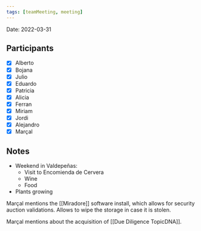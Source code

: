 ```yaml
---
tags: [teamMeeting, meeting]
---
```


Date: 2022-03-31

## Participants
- [x] Alberto
- [x] Bojana
- [x] Julio
- [x] Eduardo
- [x] Patricia
- [x] Alicia
- [x] Ferran
- [x] Miriam
- [x] Jordi
- [x] Alejandro
- [x] Marçal

## Notes
- Weekend in Valdepeñas:
  - Visit to Encomienda de Cervera
  - Wine
  - Food 
- Plants growing

Marçal mentions the [[Miradore]] software install, which allows for security auction validations. Allows to wipe the storage in case it is stolen.

Marçal mentions about the acquisition of [[Due Diligence TopicDNA]].